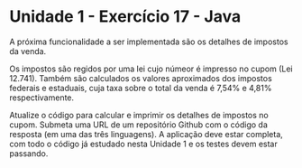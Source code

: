 # Unidade 1 - Exercício 17 - Java
A próxima funcionalidade a ser implementada são os detalhes de impostos da venda.

Os impostos são regidos por uma lei cujo númeor é impresso no cupom (Lei 12.741). Também são calculados os valores aproximados dos impostos federais e estaduais, cuja taxa sobre o total da venda é 7,54% e 4,81% respectivamente.

Atualize o código para calcular e imprimir os detalhes de impostos no cupom.
Submeta uma URL de um repositório Github com o código da resposta (em uma das três linguagens).
A aplicação deve estar completa, com todo o código já estudado nesta Unidade 1 e os testes devem estar passando.
